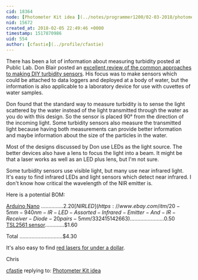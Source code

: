 ```yaml
---
cid: 18364
node: [Photometer Kit idea ](../notes/programmer1200/02-03-2018/photometer-kit-idea)
nid: 15672
created_at: 2018-02-05 22:49:46 +0000
timestamp: 1517870986
uid: 554
author: [cfastie](../profile/cfastie)
---
```


There has been a lot of information about measuring turbidity posted at Public Lab. Don Blair posted an [excellent review of the common approaches to making DIY turbidity sensors](https://publiclab.org/notes/donblair/08-25-2015/turbidity-001). His focus was to make sensors which could be attached to data loggers and deployed at a body of water, but the information is also applicable to a laboratory device for use with cuvettes of water samples.

Don found that the standard way to measure turbidity is to sense the light scattered by the water instead of the light transmitted through the water as you do with this design. So the sensor is placed 90° from the direction of the incoming light. Some turbidity sensors also measure the transmitted light because having both measurements can provide better information and maybe information about the size of the particles in the water.

Most of the designs discussed by Don use LEDs as the light source. The better devices also have a lens to focus the light into a beam. It might be that a laser works as well as an LED plus lens, but I'm not sure. 

Some turbidity sensors use visible light, but many use near infrared light. It's easy to find infrared LEDs and light sensors which detect near infrared. I don't know how critical the wavelength of the NIR emitter is.

Here is a potential BOM:

[Arduino Nano](https://www.ebay.com/itm/1-2-5-PCS-USB-Nano-V3-0-ATmega168-16M-5V-Mini-controller-CH340G-For-Arduino/263464866068) ...............$2.20  
[NIR LED](https://www.ebay.com/itm/20-5mm-940nm-IR-LED-Assorted-Infrared-Emitter-And-IR-Receiver-Diode-20pairs-5mm/332415142663) .......................$0.50  
[TSL2561 sensor](https://www.ebay.com/itm/TSL2561-Luminosity-Sensor-Breakout-infrared-Light-Sensor-integrating-sensor/272890567659).............$1.60

Total .............................$4.30

It's also easy to find [red lasers for under a dollar](https://www.ebay.com/itm/Lot-of-10-Pcs-Mini-650nm-5V-6mm-5mW-Laser-Dot-Diode-Module-Red-Laser-Copper-Head/390565549526).

Chris


[cfastie](../profile/cfastie) replying to: [Photometer Kit idea ](../notes/programmer1200/02-03-2018/photometer-kit-idea)

